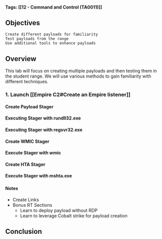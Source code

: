 #### Tags: [[12 - Command and Control (TA0011)]]

## Objectives

    Create different payloads for familiarity
    Test payloads from the range
    Use additional tools to enhance payloads
## Overview
This lab will focus on creating multiple payloads and then testing them in the student range. We will use various methods to gain familiarity with different techniques.

### 1. Launch [[Empire C2#Create an Empire listener]]

#### Create Payload Stager 

#### Executing Stager with rundll32.exe

#### Executing Stager with regsvr32.exe

#### Create WMIC Stager

#### Execute Stager with wmic

#### Create HTA Stager

#### Execute Stager with mshta.exe
###


###


###


###


#### Notes
- Create Links
- Bonus RT Sections 
	- Learn to deploy payload without RDP 
	- Learn to leverage Cobalt strike for payload creation

## Conclusion

